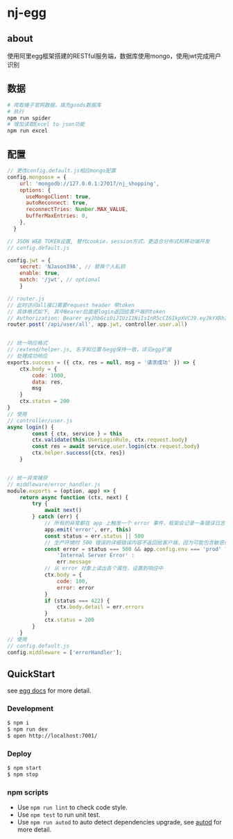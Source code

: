 # nj-egg

## about
使用阿里egg框架搭建的RESTful服务端，数据库使用mongo，使用jwt完成用户识别

## 数据
```bash
# 爬取锤子官网数据，填充goods数据库
# 执行
npm run spider
# 增加读取Excel to json功能
npm run excel
```

## 配置
```javascript
// 更改config.default.js相应mongo配置
config.mongoose = {
    url: 'mongodb://127.0.0.1:27017/nj_shopping',
    options: {
      useMongoClient: true,
      autoReconnect: true,
      reconnectTries: Number.MAX_VALUE,
      bufferMaxEntries: 0,
    },
  }

// JSON WEB TOKEN设置, 替代cookie，session方式，更适合分布式和移动端开发
// config.default.js

config.jwt = {
    secret: 'NJason39A', // 替换个人私钥
    enable: true, 
    match: '/jwt', // optional
	}

// router.js
// 此时访问all接口需要request header 带token
// 具体格式如下, 其中Bearer后面是login返回给客户端的token
// Authorization: Bearer eyJhbGciOiJIUzI1NiIsInR5cCI6IkpXVCJ9.eyJkYXRhIjp7Il9pZCI6IjVhOGQ4MzM0MDFjZjE1NjJjN2RhNzM4YyJ9LCJleHAiOjE1MTk4NjczNTYsImlhdCI6MTUxOTI2MjU1Nn0.mCKLjMZIhYglMYve75lLUSIcONxbTE_Dq4KP1E95vwU
router.post('/api/user/all', app.jwt, controller.user.all)


// 统一响应格式
// /extend/helper.js, 名字和位置与egg保持一致，详见egg扩展
// 处理成功响应
exports.success = ({ ctx, res = null, msg = '请求成功' }) => {
	ctx.body = {
		code: 1000,
		data: res,
		msg
	}
	ctx.status = 200
}
// 使用
// controller/user.js
async login() {
		const { ctx, service } = this
		ctx.validate(this.UserLoginRule, ctx.request.body)
		const res = await service.user.login(ctx.request.body)
		ctx.helper.success({ctx, res})
	}


// 统一异常捕获
// middleware/error_handler.js
module.exports = (option, app) => {
	return async function (ctx, next) {
		try {
			await next()
		} catch (err) {
			// 所有的异常都在 app 上触发一个 error 事件，框架会记录一条错误日志
			app.emit('error', err, this)
			const status = err.status || 500
			// 生产环境时 500 错误的详细错误内容不返回给客户端，因为可能包含敏感信息
			const error = status === 500 && app.config.env === 'prod' ?
				'Internal Server Error' :
				err.message
			// 从 error 对象上读出各个属性，设置到响应中
			ctx.body = {
				code: 100,
				error: error
			}
			if (status === 422) {
				ctx.body.detail = err.errors
			}
			ctx.status = 200
		}
	}
// 使用
// config.default.js
config.middleware = ['errorHandler'];

```

## QuickStart

<!-- add docs here for user -->

see [egg docs][egg] for more detail.

### Development

```bash
$ npm i
$ npm run dev
$ open http://localhost:7001/
```

### Deploy

```bash
$ npm start
$ npm stop
```

### npm scripts

- Use `npm run lint` to check code style.
- Use `npm test` to run unit test.
- Use `npm run autod` to auto detect dependencies upgrade, see [autod](https://www.npmjs.com/package/autod) for more detail.


[egg]: https://eggjs.org